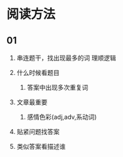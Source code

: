 # 阅读方法

## 01

1. 串连题干，找出现最多的词 理顺逻辑
2. 什么时候看题目
   1. 答案中出现多次重复词
3. 文章最重要
   1. 感情色彩(adj,adv,系动词)

4. 贴紧问题找答案
5. 类似答案看描述谁
